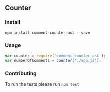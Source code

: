 ## Counter

### Install

```javascript
npm install comment-counter-ast --save
```

### Usage

```javascript
var counter = require('comment-counter-ast');
var numberOfComments = counter('./app.js');
```

### Contributing

To run the tests please run `npm test`
